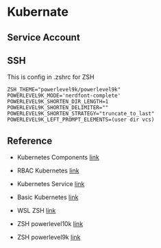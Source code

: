 # Kubernate

## Service Account

## SSH

This is config in .zshrc for ZSH

```
ZSH_THEME="powerlevel9k/powerlevel9k"
POWERLEVEL9K_MODE='nerdfont-complete'
POWERLEVEL9K_SHORTEN_DIR_LENGTH=1
POWERLEVEL9K_SHORTEN_DELIMITER=""
POWERLEVEL9K_SHORTEN_STRATEGY="truncate_to_last"
POWERLEVEL9K_LEFT_PROMPT_ELEMENTS=(user dir vcs)
```

## Reference

- Kubernetes Components [link](https://kubernetes.io/docs/concepts/overview/components/)

- RBAC Kubernetes [link](https://medium.com/@selfieblue/deep-dive-customize-kubernetes-rbac-5cfc6bd628af)

- Kubernetes Service [link](https://medium.com/@thanwa/kubernetes-%E0%B8%A7%E0%B9%88%E0%B8%B2%E0%B8%94%E0%B9%89%E0%B8%A7%E0%B8%A2%E0%B9%80%E0%B8%A3%E0%B8%B7%E0%B9%88%E0%B8%AD%E0%B8%87-services-%E0%B9%81%E0%B8%95%E0%B9%88%E0%B8%A5%E0%B8%B0%E0%B8%9B%E0%B8%A3%E0%B8%B0%E0%B9%80%E0%B8%A0%E0%B8%97-25bade6d4725)

- Basic Kubernetes [link](https://dev.to/peepeepopapapeepeepo/lfs258-1-15-basics-of-kubernetes-2f8g)

- WSL ZSH [link](https://twasa.ml/post/wsl/)

- ZSH powerlevel10k [link](https://awesomeopensource.com/project/romkatv/powerlevel10k)

- ZSH powerlevel9k [link](https://github.com/Powerlevel9k/powerlevel9k)